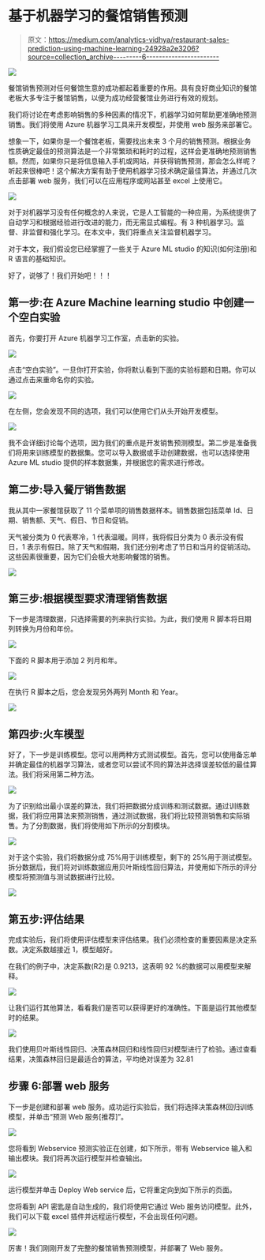 # 基于机器学习的餐馆销售预测

> 原文：<https://medium.com/analytics-vidhya/restaurant-sales-prediction-using-machine-learning-24928a2e3206?source=collection_archive---------6----------------------->

![](img/9a4adaafe7d2dab3ef938095c89326d6.png)

餐馆销售预测对任何餐馆生意的成功都起着重要的作用。具有良好商业知识的餐馆老板大多专注于餐馆销售，以便为成功经营餐馆业务进行有效的规划。

我们将讨论在考虑影响销售的多种因素的情况下，机器学习如何帮助更准确地预测销售。我们将使用 Azure 机器学习工具来开发模型，并使用 web 服务来部署它。

想象一下，如果你是一个餐馆老板，需要找出未来 3 个月的销售预测。根据业务性质确定最佳的预测算法是一个非常繁琐和耗时的过程，这样会更准确地预测销售额。然而，如果你只是将信息输入手机或网站，并获得销售预测，那会怎么样呢？听起来很棒吧！这个解决方案有助于使用机器学习技术确定最佳算法，并通过几次点击部署 web 服务，我们可以在应用程序或网站甚至 excel 上使用它。

![](img/ec3d83d2c1d19351299e1a0af0078267.png)

对于对机器学习没有任何概念的人来说，它是人工智能的一种应用，为系统提供了自动学习和根据经验进行改进的能力，而无需显式编程。有 3 种机器学习。监督、非监督和强化学习。在本文中，我们将重点关注监督机器学习。

对于本文，我们假设您已经掌握了一些关于 Azure ML studio 的知识(如何注册)和 R 语言的基础知识。

好了，说够了！我们开始吧！！！

## **第一步:在 Azure Machine learning studio 中创建一个空白实验**

首先，你要打开 Azure 机器学习工作室，点击新的实验。

![](img/f3c8c862a913f7f7c9cb7f1d42c8d3de.png)

点击“空白实验”。一旦你打开实验，你将默认看到下面的实验标题和日期。你可以通过点击来重命名你的实验。

![](img/cd4c25e2e9bb2b99307db7e82f6b2326.png)

在左侧，您会发现不同的选项，我们可以使用它们从头开始开发模型。

![](img/a138d1fa30316b1490e82b8896326c80.png)

我不会详细讨论每个选项，因为我们的重点是开发销售预测模型。第二步是准备我们将用来训练模型的数据集。您可以导入数据或手动创建数据，也可以选择使用 Azure ML studio 提供的样本数据集，并根据您的需求进行修改。

## **第二步:导入餐厅销售数据**

我从其中一家餐馆获取了 11 个菜单项的销售数据样本。销售数据包括菜单 Id、日期、销售额、天气、假日、节日和促销。

天气被分类为 0 代表寒冷，1 代表温暖。同样，我将假日分类为 0 表示没有假日，1 表示有假日。除了天气和假期，我们还分别考虑了节日和当月的促销活动。这些因素很重要，因为它们会极大地影响餐馆的销售。

![](img/374f48e7a822ea1bb939f9c00ff6d707.png)

## **第三步:根据模型要求清理销售数据**

下一步是清理数据，只选择需要的列来执行实验。为此，我们使用 R 脚本将日期列转换为月份和年份。

![](img/f36576a9f3e7cc7438997e4253285d11.png)

下面的 R 脚本用于添加 2 列月和年。

![](img/690cb710b03fa9b961504454da5bf8a5.png)

在执行 R 脚本之后，您会发现另外两列 Month 和 Year。

![](img/c9c40f16e62ef8b67bbdc22851c8e7ce.png)

## **第四步:火车模型**

好了，下一步是训练模型。您可以用两种方式测试模型。首先，您可以使用备忘单并确定最佳的机器学习算法，或者您可以尝试不同的算法并选择误差较低的最佳算法。我们将采用第二种方法。

![](img/c4c8255a11b90707f587566dd89cc52e.png)

为了识别给出最小误差的算法，我们将把数据分成训练和测试数据。通过训练数据，我们将应用算法来预测销售，通过测试数据，我们将比较预测销售和实际销售。为了分割数据，我们将使用如下所示的分割模块。

![](img/22f9e4a9036771916b4ab418e66805a6.png)

对于这个实验，我们将数据分成 75%用于训练模型，剩下的 25%用于测试模型。拆分数据后，我们将对训练数据应用贝叶斯线性回归算法，并使用如下所示的评分模型将预测值与测试数据进行比较。

![](img/1bd0bd2956ece90f95866c07173ec152.png)

## **第五步:评估结果**

完成实验后，我们将使用评估模型来评估结果。我们必须检查的重要因素是决定系数。决定系数越接近 1，模型越好。

在我们的例子中，决定系数(R2)是 0.9213，这表明 92 %的数据可以用模型来解释。

![](img/88e6182f259ec310b11259db68cae089.png)

让我们运行其他算法，看看我们是否可以获得更好的准确性。下面是运行其他模型时的结果。

![](img/399b6aa5f59e6e256af82029c7759ebf.png)

我们使用贝叶斯线性回归、决策森林回归和线性回归对模型进行了检验。通过查看结果，决策森林回归是最适合的算法，平均绝对误差为 32.81

## **步骤 6:部署 web 服务**

下一步是创建和部署 web 服务。成功运行实验后，我们将选择决策森林回归训练模型，并单击“预测 Web 服务[推荐]”。

![](img/32019a247ff167d5f2b2ed52a184158d.png)

您将看到 Webservice 预测实验正在创建，如下所示，带有 Webservice 输入和输出模块。我们将再次运行模型并检查输出。

![](img/8a7f4e3e490126aca534dbcbdc5c8091.png)

运行模型并单击 Deploy Web service 后，它将重定向到如下所示的页面。

您将看到 API 密匙是自动生成的，我们将使用它通过 Web 服务访问模型。此外，我们可以下载 excel 插件并远程运行模型，不会出现任何问题。

![](img/e5a287001a7287e39e4f1080af0f2dba.png)

厉害！我们刚刚开发了完整的餐馆销售预测模型，并部署了 Web 服务。